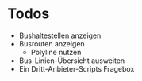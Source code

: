 # Todos

* Bushaltestellen anzeigen
* Busrouten anzeigen
  * Polyline nutzen
* Bus-Linien-Übersicht ausweiten
* Ein Dritt-Anbieter-Scripts Fragebox